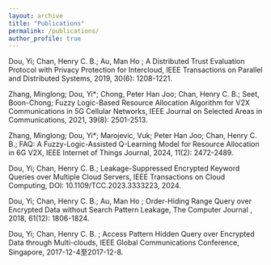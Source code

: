 ```yaml
---
layout: archive
title: "Publications"
permalink: /publications/
author_profile: true
---
```

Dou, Yi; Chan, Henry C. B.; Au, Man Ho ; A Distributed Trust Evaluation Protocol with Privacy Protection for Intercloud, IEEE Transactions on Parallel and Distributed Systems, 2019, 30(6): 1208-1221.  

Zhang, Minglong; Dou, Yi*; Chong, Peter Han Joo; Chan, Henry C. B.; Seet, Boon-Chong; Fuzzy Logic-Based Resource Allocation Algorithm for V2X Communications in 5G Cellular Networks, IEEE Journal on Selected Areas in Communications, 2021, 39(8): 2501-2513.  

Zhang, Minglong; Dou, Yi*; Marojevic, Vuk; Peter Han Joo; Chan, Henry C. B.; FAQ: A Fuzzy-Logic-Assisted Q-Learning Model for Resource Allocation in 6G V2X, IEEE Internet of Things Journal, 2024, 11(2): 2472-2489.  

Dou, Yi; Chan, Henry C. B.; Leakage-Suppressed Encrypted Keyword Queries over Multiple Cloud Servers, IEEE Transactions on Cloud Computing, DOI: 10.1109/TCC.2023.3333223, 2024. 

Dou, Yi; Chan, Henry C. B.; Au, Man Ho ; Order-Hiding Range Query over Encrypted Data without Search Pattern Leakage, The Computer Journal , 2018, 61(12): 1806-1824. 

Dou, Yi; Chan, Henry C. B. ; Access Pattern Hidden Query over Encrypted Data through Multi-clouds, IEEE Global Communications Conference, Singapore, 2017-12-4至2017-12-8.  
